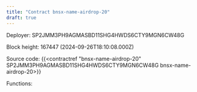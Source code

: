 ```yaml
---
title: "Contract bnsx-name-airdrop-20"
draft: true
---
```

Deployer: SP2JMM3PH9AGMASBD11SHG4HWDS6CTY9MGN6CW48G


 



Block height: 167447 (2024-09-26T18:10:08.000Z)

Source code: {{<contractref "bnsx-name-airdrop-20" SP2JMM3PH9AGMASBD11SHG4HWDS6CTY9MGN6CW48G bnsx-name-airdrop-20>}}

Functions:


